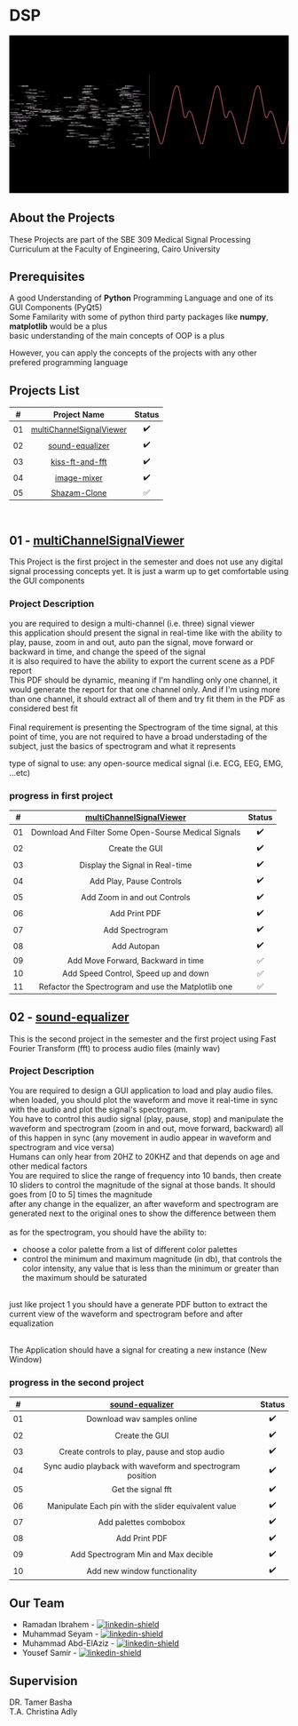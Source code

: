# DSP

<p align="center">
    <img src="DSP.gif" />
</p>


## About the Projects

These Projects are part of the SBE 309 Medical Signal Processing Curriculum at the Faculty of Engineering, Cairo University

## Prerequisites

A good Understanding of **Python** Programming Language and one of its GUI Components (PyQt5)\
Some Familarity with some of python third party packages like **numpy**, **matplotlib** would be a plus\
basic understanding of the main concepts of OOP is a plus

However, you can apply the concepts of the projects with any other prefered programming language

## Projects List

|  # |                                       Project Name                                       |       Status       |
|:--:|:----------------------------------------------------------------------------------------:|:------------------:|
| 01 | [multiChannelSignalViewer](https://github.com/RamadanIbrahem98/multiChannelSignalViewer) | :heavy_check_mark: |
| 02 |          [sound-equalizer](https://github.com/RamadanIbrahem98/sound-equalizer)          | :heavy_check_mark: |
| 03 |          [kiss-ft-and-fft](https://github.com/RamadanIbrahem98/kiss-ft-and-fft)          | :heavy_check_mark: |
| 04 |              [image-mixer](https://github.com/RamadanIbrahem98/image-mixer)              | :heavy_check_mark: |
| 05 |             [Shazam-Clone](https://github.com/RamadanIbrahem98/Shazam-Clone)             | :white_check_mark: |

<br/>

## 01 - [multiChannelSignalViewer](https://github.com/RamadanIbrahem98/multiChannelSignalViewer)

This Project is the first project in the semester and does not use any digital signal processing concepts yet. It is just a warm up to get comfortable using the GUI components

### Project Description

you are required to design a multi-channel (i.e. three) signal viewer
<br/>
this application should present the signal in real-time like with the ability to play, pause, zoom in and out, auto pan the signal, move forward or backward in time, and change the speed of the signal
<br/>
it is also required to have the ability to export the current scene as a PDF report
<br/>
This PDF should be dynamic, meaning if I'm handling only one channel, it would generate the report for that one channel only. And if I'm using more than one channel, it should extract all of them and try fit them in the PDF as considered best fit
<br/><br/>
Final requirement is presenting the Spectrogram of the time signal, at this point of time, you are not required to have a broad understading of the subject, just the basics of spectrogram and what it represents

type of signal to use: any open-source medical signal (i.e. ECG, EEG, EMG, ...etc)

### progress in first project

|  # | [multiChannelSignalViewer](https://github.com/RamadanIbrahem98/multiChannelSignalViewer) |       Status       |
|:--:|:----------------------------------------------------------------------------------------:|:------------------:|
| 01 |                   Download And Filter Some Open-Sourse Medical Signals                   | :heavy_check_mark: |
| 02 |                                      Create the GUI                                      | :heavy_check_mark: |
| 03 |                              Display the Signal in Real-time                             | :heavy_check_mark: |
| 04 |                                 Add Play, Pause Controls                                 | :heavy_check_mark: |
| 05 |                               Add Zoom in and out Controls                               | :heavy_check_mark: |
| 06 |                                       Add Print PDF                                      | :heavy_check_mark: |
| 07 |                                      Add Spectrogram                                     | :heavy_check_mark: |
| 08 |                                        Add Autopan                                       | :heavy_check_mark: |
| 09 |                            Add Move Forward, Backward in time                            | :white_check_mark: |
| 10 |                           Add Speed Control, Speed up and down                           | :white_check_mark: |
| 11 |                    Refactor the Spectrogram and use the Matplotlib one                   | :white_check_mark: |


## 02 - [sound-equalizer](https://github.com/RamadanIbrahem98/sound-equalizer)

This is the second project in the semester and the first project using Fast Fourier Transform (fft) to process audio files (mainly wav)

### Project Description

You are required to design a GUI application to load and play audio files. when loaded, you should plot the waveform and move it real-time in sync with the audio and plot the signal's spectrogram.
<br>
You have to control this audio signal (play, pause, stop) and manipulate the waveform and spectrogram (zoom in and out, move forward, backward) all of this happen in sync (any movement in audio appear in waveform and spectrogram and vice versa)
<br>
Humans can only hear from 20HZ to 20KHZ and that depends on age and other medical factors
<br>
You are required to slice the range of frequency into 10 bands, then create 10 sliders to control the magnitude of the signal at those bands. It should goes from [0 to 5] times the magnitude
<br>
after any change in the equalizer, an after waveform and spectrogram are generated next to the original ones to show the difference between them
<br><br>
as for the spectrogram, you should have the ability to:

* choose a color palette from a list of different color palettes
* control the minimum and maximum magnitude (in db), that controls the color intensity, any value that is less than the minimum or greater than the maximum should be saturated
<br><br>

just like project 1 you should have a generate PDF button to extract the current view of the waveform and spectrogram before and after equalization
<br><br>

The Application should have a signal for creating a new instance (New Window)
### progress in the second project

|  # | [sound-equalizer](https://github.com/RamadanIbrahem98/sound-equalizer) |       Status       |
|:--:|:----------------------------------------------------------------------:|:------------------:|
| 01 |                       Download wav samples online                      | :heavy_check_mark: |
| 02 |                             Create the GUI                             | :heavy_check_mark: |
| 03 |              Create controls to play, pause and stop audio             | :heavy_check_mark: |
| 04 |       Sync audio playback with waveform and spectrogram position       | :heavy_check_mark: |
| 05 |                           Get the signal fft                           | :heavy_check_mark: |
| 06 |          Manipulate Each pin with the slider equivalent value          | :heavy_check_mark: |
| 07 |                          Add palettes combobox                         | :heavy_check_mark: |
| 08 |                              Add Print PDF                             | :heavy_check_mark: |
| 09 |                   Add Spectrogram Min and Max decible                  | :heavy_check_mark: |
| 10 |                      Add new window functionality                      | :heavy_check_mark: |

## Our Team

-   Ramadan Ibrahem - [![linkedin-shield]](https://www.linkedin.com/in/ramadanibrahem/)
-   Muhammad Seyam - [![linkedin-shield]](https://www.linkedin.com/in/mohamed-seyam-91b3b81b7/)
-   Muhammad Abd-ElAziz - [![linkedin-shield]](https://www.linkedin.com/in/mohamed-ahmed-abdelaziz)
-   Yousef Samir - [![linkedin-shield]](https://www.linkedin.com/in/youssef-samir-b24848191)

## Supervision

DR. Tamer Basha
<br/>
T.A. Christina Adly

[linkedin-shield]: https://img.shields.io/badge/-LinkedIn-black.svg?style=flat-square&logo=linkedin&colorB=555